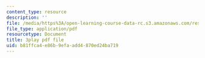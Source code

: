 ```yaml
---
content_type: resource
description: ''
file: /media/https%3A/open-learning-course-data-rc.s3.amazonaws.com/res-18-009-learn-differential-equations-up-close-with-gilbert-strang-and-cleve-moler-fall-2015/b81ffca4e86b9efaadd4870ed24ba719_zkFZY6esNOU.pdf
file_type: application/pdf
resourcetype: Document
title: 3play pdf file
uid: b81ffca4-e86b-9efa-add4-870ed24ba719
---
```

